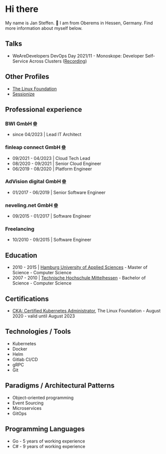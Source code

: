 # Hi there

My name is Jan Steffen. :wave: I am from Oberems in Hessen, Germany. Find more information about myself below.

## Talks

* WeAreDevelopers DevOps Day 2021/11 - Monoskope: Developer Self-Service Across Clusters ([Recording](https://youtu.be/8FPXqjwSMdI?t=7339))

## Other Profiles

* [The Linux Foundation](https://openprofile.dev/profile/jan.steffen)
* [Sessionize](https://sessionize.com/jast-bytes/)

## Professional experience

### BWI GmbH [🌐](https://www.bwi.de)

* since 04/2023 | Lead IT Architect

### finleap connect GmbH [🌐](https://connect.finleap.com/)

* 09/2021 - 04/2023 | Cloud Tech Lead
* 08/2020 - 09/2021 | Senior Cloud Engineer
* 06/2019 - 08/2020 | Platform Engineer

### AdVision digital GmbH [🌐](https://www.advision-digital.de/)

* 01/2017 - 06/2019 | Senior Software Engineer

### neveling.net GmbH [🌐](https://nevelingreply.de/)

* 09/2015 - 01/2017 | Software Engineer

### Freelancing

* 10/2010 - 09/2015 | Software Engineer

## Education

* 2010 - 2015 | [Hamburg University of Applied Sciences](https://www.haw-hamburg.de/) - Master of Science - Computer Science
* 2007 - 2010 | [Technische Hochschule Mittelhessen](https://www.thm.de/) - Bachelor of Science - Computer Science

## Certifications

* [CKA: Certified Kubernetes Administrator](https://www.credly.com/badges/d8f8a602-844d-43b0-b7e5-c9c5243aaaea), The Linux Foundation - August 2020 - valid until August 2023

## Technologies / Tools

* Kubernetes
* Docker
* Helm
* Gitlab CI/CD
* gRPC
* Git

## Paradigms / Architectural Patterns

* Object-oriented programming
* Event Sourcing
* Microservices
* GitOps

## Programming Languages

* Go - 5 years of working experience
* C# - 9 years of working experience
